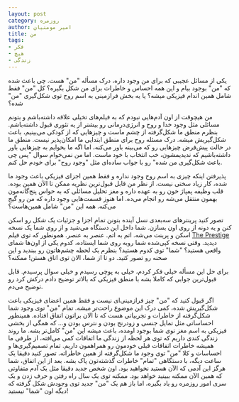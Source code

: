 ```yaml
---
layout: post
category: روزمره
author: امیر مومنیان
title: من
tags:
- فکر
- هیچ
- زندگی
---
```


یکی از مسائل عجیبی که برای من وجود داره، درک مسأله "من" هست. چی باعث شده که "من" بوجود بیام و این همه احساس و خاطرات برای من شکل بگیره؟ کل "من" فقط شامل همین اندام فیزیکی میشه؟ یا یه بخش فرازمینی به اسم روح توی شکل‌گیری "من" شده؟


من هیچوقت از اون آدم‌هایی نبودم که به فیلم‌های تخیلی علاقه داشته‌باشم و بتونم مسائلی مثل وجود خدا و روح و انرژی‌درمانی رو بیشتر از یه تئوری قبول داشته‌باشم. بنظرم منطق ما شکل‌گرفته از چشم ماست و چیزهایی که از کودکی می‌بینیم، باعث شکل‌گیریش میشه. درک مسئله روح برای منطق ابتدایی ما امکان‌پذیر نیست. منطق ما در حالت پیش‌فرض چیزهایی رو که می‌بینه باور می‌کنه، اما اگه ما بخوایم به چیزهایی باور داشته‌باشیم که ندیدیمشون، خب انتخاب با خود ماست. اما من نمی‌خوام سوال "پس چی باعث شکل‌گیری من شده" رو با جواب ساده‌ای مثل "وجود روح" برای خودم حل کنم.


پذیرفتن اینکه چیزی به اسم روح وجود نداره و فقط همین اجزای فیزیکی باعث وجود ما شده، کار زیاد سختی نیست. از نظر من قابل قبول‌ترین نظریه ممکن تا الآن همین بوده. قلب وظیفه پمپاژ خون رو به عهده داره و مغز تحلیل مسائلی که به حواس پنج‌گانه‌مون بهمون منتقل می‌شه رو انجام می‌ده. اما هنوز قسمت‌هایی وجود داره که من رو گیج می‌کنه. همه این "من" شامل همین‌هاست؟

تصور کنید پرینترهای سه‌بعدی نسل آینده بتونن تمام اجزا و جزئیات یک شکل رو اسکن کنن و یه دونه از روی اون بسازن. شما داخل این دستگاه می‌شید و از روی شما یک نسخه اسکن و پرینت می‌شه. اتم به اتم. عنصر به عنصر. همونطور که توی فیلم [The Prestige](www.imdb.com/title/tt0482571) دیدید. وقتی نسخه کپی‌شده شما روبه روی شما ایستاده، کدوم یکی از اون‌ها شمای واقعی هستید؟ "شما" توی کدوم هستید؟ بنظرم یک لحظه چشم‌هاتون رو ببندید و این صحنه رو تصور کنید. دو تا از شما، الان توی اتاق هستن! ممکنه؟

برای حل این مسأله خیلی فکر کردم، خیلی به پوچی رسیدم و خیلی سوال پرسیدم. قابل قبول‌ترین جوابی که کاملا بشه با منطق فیزیکی که بالاتر توضیح دادم درکش کرد رو توضیح می‌دم.

اگر قبول کنید که "من" چیز فرازمینی‌ای نیست و فقط همین اعضای فیزیکی باعث شکل‌گیریش شده، کمی درک این موضوع راحت‌تر میشه. تمام "من" توی وجود شما شکل‌گرفته از خاطرات و تجربیاتی هست که تا الان براتون اتفاق افتاده. همینطور احساساتی مثل تمایل جنسی و زودرنج بودن و نترس بودن و... که همگی از بخشی فیزیکی به اسم مغز توی شما بوجود اومده، باعث میشه این "من" کامل‌تر بشه. ما روند زندگی کندی داریم که توی هر لحظه از زندگی ما اتفاقات کمی می‌افته، از طرفی ما همیشه خاطرات اتفاقات قبلی خودمون رو همراهمون داریم. تمام تصمیم‌گیری‌ها و احساسات و کلا "من" توی وجود ما شکل‌گرفته از همین خاطراته. تصور کنید دقیقا یک ساعت دیگه، با دستگاهی "تمام" خاطرات گذشته‌تون پاک بشه. بعد از این اتفاق، شما هرگز این آدمی که الآن هستید نخواهید بود. اون شخص جدید دقیقا مثل یک آدم متفاوتی که همین الآن ممکنه ببینید خواهد بود. ممکنه توی یک سال راه رفتن و حرف زدن و یک سری امور روزمره رو یاد بگیره، اما باز هم یک "من" جدید توی وجودش شکل گرفته که دیگه اون "شما" نیستید!
